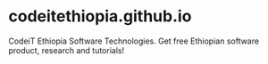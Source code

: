 # codeitethiopia.github.io
CodeiT Ethiopia Software Technologies. Get free Ethiopian software product, research  and tutorials!
